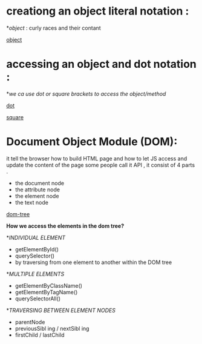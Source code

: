# creationg an object literal notation :

**object* : curly races and their contant

[object](notation.jpg)

# accessing an object and dot notation : 

**we ca use dot or square brackets to access the object/method*

[dot](dot.jpg)

[square](square.jpg)


# Document Object Module (DOM):

it tell the browser how to build HTML page and how to let JS access and update the content of the page 
some people call it API , it consist of 4 parts .

- the document node 
- the attribute node 
- the element node 
- the text node 

[dom-tree](dom-tree.jpg)

**How we access the elements in the dom tree?**

**INDIVIDUAL ELEMENT*

- getElementById()
- querySelector()
- by traversing from one element to another within the DOM tree

**MULTIPLE ELEMENTS*

- getElementByClassName()
- getElementByTagName()
- querySelectorAll()

**TRAVERSING BETWEEN ELEMENT NODES*

- parentNode 
- previousSibl ing / nextSibl ing 
- firstChild / lastChild




